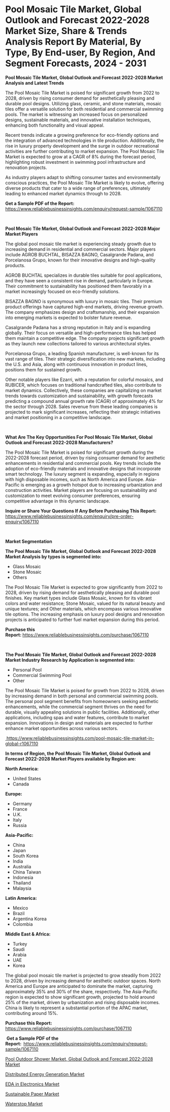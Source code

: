 <p><h1>Pool Mosaic Tile Market, Global Outlook and Forecast 2022-2028 Market Size, Share & Trends Analysis Report By Material, By Type, By End-user, By Region, And Segment Forecasts, 2024 - 2031</h1></p><p><strong>Pool Mosaic Tile Market, Global Outlook and Forecast 2022-2028 Market Analysis and Latest Trends</strong></p>
<p><p>The Pool Mosaic Tile Market is poised for significant growth from 2022 to 2028, driven by rising consumer demand for aesthetically pleasing and durable pool designs. Utilizing glass, ceramic, and stone materials, mosaic tiles offer a versatile solution for both residential and commercial swimming pools. The market is witnessing an increased focus on personalized designs, sustainable materials, and innovative installation techniques, enhancing both functionality and visual appeal.</p><p>Recent trends indicate a growing preference for eco-friendly options and the integration of advanced technologies in tile production. Additionally, the rise in luxury property development and the surge in outdoor recreational activities are further contributing to market expansion. The Pool Mosaic Tile Market is expected to grow at a CAGR of 8% during the forecast period, highlighting robust investment in swimming pool infrastructure and renovation projects. </p><p>As industry players adapt to shifting consumer tastes and environmentally conscious practices, the Pool Mosaic Tile Market is likely to evolve, offering diverse products that cater to a wide range of preferences, ultimately leading to enhanced market dynamics through to 2028.</p></p>
<p><strong>Get a Sample PDF of the Report:&nbsp;</strong> <a href="https://www.reliablebusinessinsights.com/enquiry/request-sample/1067110">https://www.reliablebusinessinsights.com/enquiry/request-sample/1067110</a></p>
<p>&nbsp;</p>
<p><strong>Pool Mosaic Tile Market, Global Outlook and Forecast 2022-2028 Major Market Players</strong></p>
<p><p>The global pool mosaic tile market is experiencing steady growth due to increasing demand in residential and commercial sectors. Major players include AGROB BUCHTAL, BISAZZA BAGNO, Casalgrande Padana, and Porcelanosa Grupo, known for their innovative designs and high-quality products.</p><p>AGROB BUCHTAL specializes in durable tiles suitable for pool applications, and they have seen a consistent rise in demand, particularly in Europe. Their commitment to sustainability has positioned them favorably in a market increasingly focused on eco-friendly solutions.</p><p>BISAZZA BAGNO is synonymous with luxury in mosaic tiles. Their premium product offerings have captured high-end markets, driving revenue growth. The company emphasizes design and craftsmanship, and their expansion into emerging markets is expected to bolster future revenue.</p><p>Casalgrande Padana has a strong reputation in Italy and is expanding globally. Their focus on versatile and high-performance tiles has helped them maintain a competitive edge. The company projects significant growth as they launch new collections tailored to various architectural styles.</p><p>Porcelanosa Grupo, a leading Spanish manufacturer, is well-known for its vast range of tiles. Their strategic diversification into new markets, including the U.S. and Asia, along with continuous innovation in product lines, positions them for sustained growth.</p><p>Other notable players like Ezarri, with a reputation for colorful mosaics, and RUBICER, which focuses on traditional handcrafted tiles, also contribute to market dynamics. Collectively, these companies are capitalizing on market trends towards customization and sustainability, with growth forecasts predicting a compound annual growth rate (CAGR) of approximately 4% for the sector through 2028. Sales revenue from these leading companies is projected to mark significant increases, reflecting their strategic initiatives and market positioning in a competitive landscape.</p></p>
<p>&nbsp;</p>
<p><strong>What Are The Key Opportunities For Pool Mosaic Tile Market, Global Outlook and Forecast 2022-2028 Manufacturers?</strong></p>
<p><p>The Pool Mosaic Tile Market is poised for significant growth during the 2022-2028 forecast period, driven by rising consumer demand for aesthetic enhancements in residential and commercial pools. Key trends include the adoption of eco-friendly materials and innovative designs that incorporate smart technology. The luxury segment is expanding, especially in regions with high disposable incomes, such as North America and Europe. Asia-Pacific is emerging as a growth hotspot due to increasing urbanization and construction activities. Market players are focusing on sustainability and customization to meet evolving consumer preferences, ensuring competitive advantage in this dynamic landscape.</p></p>
<p><strong>Inquire or Share Your Questions If Any Before Purchasing This Report:</strong> <a href="https://www.reliablebusinessinsights.com/enquiry/pre-order-enquiry/1067110">https://www.reliablebusinessinsights.com/enquiry/pre-order-enquiry/1067110</a></p>
<p>&nbsp;</p>
<p><strong>Market Segmentation</strong></p>
<p><strong>The Pool Mosaic Tile Market, Global Outlook and Forecast 2022-2028 Market Analysis by types is segmented into:</strong></p>
<p><ul><li>Glass Mosaic</li><li>Stone Mosaic</li><li>Others</li></ul></p>
<p><p>The Pool Mosaic Tile Market is expected to grow significantly from 2022 to 2028, driven by rising demand for aesthetically pleasing and durable pool finishes. Key market types include Glass Mosaic, known for its vibrant colors and water resistance; Stone Mosaic, valued for its natural beauty and unique textures; and Other materials, which encompass various innovative tile options. The increasing emphasis on luxury pool designs and renovation projects is anticipated to further fuel market expansion during this period.</p></p>
<p><strong>Purchase this Report:&nbsp;</strong><a href="https://www.reliablebusinessinsights.com/purchase/1067110">https://www.reliablebusinessinsights.com/purchase/1067110</a></p>
<p>&nbsp;</p>
<p><strong>The Pool Mosaic Tile Market, Global Outlook and Forecast 2022-2028 Market Industry Research by Application is segmented into:</strong></p>
<p><ul><li>Personal Pool</li><li>Commercial Swimming Pool</li><li>Other</li></ul></p>
<p><p>The Pool Mosaic Tile Market is poised for growth from 2022 to 2028, driven by increasing demand in both personal and commercial swimming pools. The personal pool segment benefits from homeowners seeking aesthetic enhancements, while the commercial segment thrives on the need for durable, visually appealing solutions in public facilities. Additionally, other applications, including spas and water features, contribute to market expansion. Innovations in design and materials are expected to further enhance market opportunities across various sectors.</p></p>
<p><a href="https://www.reliablebusinessinsights.com/pool-mosaic-tile-market-in-global-r1067110">&nbsp;https://www.reliablebusinessinsights.com/pool-mosaic-tile-market-in-global-r1067110</a></p>
<p><strong>In terms of Region, the Pool Mosaic Tile Market, Global Outlook and Forecast 2022-2028 Market Players available by Region are:</strong></p>
<p>
    <p> <strong> North America: </strong>
        <ul>
            <li>United States</li>
            <li>Canada</li>
        </ul>
        </p> 
    <p> <strong> Europe: </strong>
        <ul>
            <li>Germany</li>
            <li>France</li>
            <li>U.K.</li>
            <li>Italy</li>
            <li>Russia</li>
        </ul>
        </p> 
    <p> <strong> Asia-Pacific: </strong>
        <ul>
            <li>China</li>
            <li>Japan</li>
            <li>South Korea</li>
            <li>India</li>
            <li>Australia</li>
            <li>China Taiwan</li>
            <li>Indonesia</li>
            <li>Thailand</li>
            <li>Malaysia</li>
        </ul>
        </p> 
    <p> <strong> Latin America: </strong>
        <ul>
            <li>Mexico</li>
            <li>Brazil</li>
            <li>Argentina Korea</li>
            <li>Colombia</li>
        </ul>
        </p> 
    <p> <strong> Middle East & Africa: </strong>
        <ul>
            <li>Turkey</li>
            <li>Saudi</li>
            <li>Arabia</li>
            <li>UAE</li>
            <li>Korea</li>
        </ul>
    </p>
    </p>
<p><p>The global pool mosaic tile market is projected to grow steadily from 2022 to 2028, driven by increasing demand for aesthetic outdoor spaces. North America and Europe are anticipated to dominate the market, capturing approximately 35% and 30% of the share, respectively. The Asia-Pacific region is expected to show significant growth, projected to hold around 25% of the market, driven by urbanization and rising disposable incomes. China is likely to represent a substantial portion of the APAC market, contributing around 15%.</p></p>
<p><strong>Purchase this Report: </strong><a href="https://www.reliablebusinessinsights.com/purchase/1067110">https://www.reliablebusinessinsights.com/purchase/1067110</a></p>
<p>&nbsp;<strong>Get a Sample PDF of the Report:&nbsp;&nbsp;</strong><a href="https://www.reliablebusinessinsights.com/enquiry/request-sample/1067110">https://www.reliablebusinessinsights.com/enquiry/request-sample/1067110</a></p>
<p><strong></strong></p>
<p><p><a href="https://github.com/hrhzhypq19/Market-Research-Report-List-1/blob/main/pool-outdoor-shower-market-global-outlook-and-forecast-2022-2028-market.md">Pool Outdoor Shower Market, Global Outlook and Forecast 2022-2028 Market</a></p><p><a href="https://www.linkedin.com/pulse/global-distributed-energy-generation-industry-analysis-report-h8mdf?trackingId=aJfRG7uLQtib3Hc6VW8flg%3D%3D">Distributed Energy Generation Market</a></p><p><a href="https://www.linkedin.com/pulse/market-leaders-laggards-global-eda-electronics-trends-forecast-dg4rf?trackingId=bmdsobq1SHGCW5T5Aum5yg%3D%3D">EDA in Electronics Market</a></p><p><a href="https://medium.com/@addiehirthe20/future-of-innovation-global-sustainable-paper-market-growth-and-opportunities-2024-2031-db21f3906be4">Sustainable Paper Market</a></p><p><a href="https://medium.com/@ralphyoung1949/waterstop-market-industry-trends-and-forecast-for-period-from-2024-to-2031-f49346737e06">Waterstop Market</a></p></p>